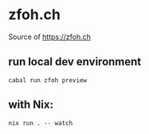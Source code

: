 # zfoh.ch

Source of <https://zfoh.ch>

## run local dev environment

    cabal run zfoh preview

## with Nix:

    nix run . -- watch
